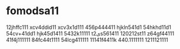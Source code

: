 # fomodsa11
12jhffc111
xcv4ddid11
xcv3x1d111
456p444411
hjkln541d1
54hkhd11d1
54cv+41dd1
hjk45d1411
5432k11111
t2یs561411
120212st11
z64gf44111
41f4j111111
84fc44t1111
54lcg411111
11141f4411k
440.1111111
1211121111
